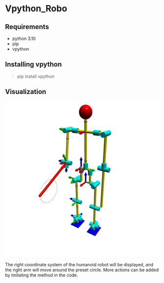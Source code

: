 # Vpython_Robo

## Requirements

* python 3.10
* pip
* vpython

## Installing vpython

> pip install vpython

## Visualization

![1734707327556](image/README/1734707327556.png)

The right coordinate system of the humanoid robot will be displayed, and the right arm will move around the preset circle. More actions can be added by imitating the method in the code.
